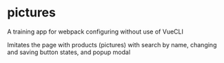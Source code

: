 # pictures
A training app for webpack configuring without use of VueCLI

Imitates the page with products (pictures) with search by name, changing and saving button states, and popup modal

